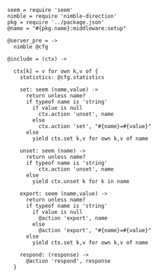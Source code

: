     seem = require 'seem'
    nimble = require 'nimble-direction'
    pkg = require '../package.json'
    @name = "#{pkg.name}:middleware:setup"

    @server_pre = ->
      nimble @cfg

    @include = (ctx) ->

      ctx[k] = v for own k,v of {
        statistics: @cfg.statistics

        set: seem (name,value) ->
          return unless name?
          if typeof name is 'string'
            if value is null
              ctx.action 'unset', name
            else
              ctx.action 'set', "#{name}=#{value}"
          else
            yield ctx.set k,v for own k,v of name

        unset: seem (name) ->
          return unless name?
          if typeof name is 'string'
              ctx.action 'unset', name
          else
            yield ctx.unset k for k in name

        export: seem (name,value) ->
          return unless name?
          if typeof name is 'string'
            if value is null
              @action 'export', name
            else
              @action 'export', "#{name}=#{value}"
          else
            yield ctx.set k,v for own k,v of name

        respond: (response) ->
          @action 'respond', response
      }
